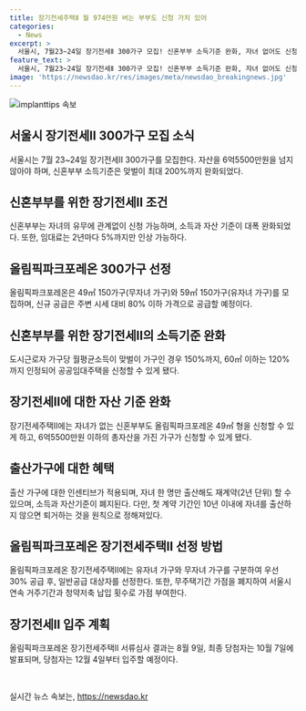 ```yaml
---
title: 장기전세주택Ⅱ 월 974만원 버는 부부도 신청 가치 있어
categories:
  - News
excerpt: >
  서울시, 7월23~24일 장기전세Ⅱ 300가구 모집! 신혼부부 소득기준 완화, 자녀 없어도 신청 가능. 자산 6억5500만원 미만으로 올림픽파크포레온 300가구 시작. 오는 12월까지 입주 추진. 소득기준 완화, 임대료 인상도 제한. 새 이름은 20년 전세 자가주택. 7~20대 무주택기간 가점 폐지, 청약저축 등 가점 부여. 8월9일 서류심사, 10월7일 최종 당첨자 발표. 후속 공급도 논의 중.
feature_text: >
  서울시, 7월23~24일 장기전세Ⅱ 300가구 모집! 신혼부부 소득기준 완화, 자녀 없어도 신청 가능. 자산 6억5500만원 미만으로 올림픽파크포레온 300가구 시작. 오는 12월까지 입주 추진. 소득기준 완화, 임대료 인상도 제한. 새 이름은 20년 전세 자가주택. 7~20대 무주택기간 가점 폐지, 청약저축 등 가점 부여. 8월9일 서류심사, 10월7일 최종 당첨자 발표. 후속 공급도 논의 중.
image: 'https://newsdao.kr/res/images/meta/newsdao_breakingnews.jpg'
---
```


<p><img src="https://newsdao.kr/res/images/meta/newsdao_breakingnews.jpg" alt="implanttips 속보" /></p>

<h2 data-ke-size="size26">서울시 장기전세Ⅱ 300가구 모집 소식</h2>

<p data-ke-size="size16">서울시는 7월 23~24일 장기전세Ⅱ 300가구를 모집한다. 자산을 6억5500만원을 넘지 않아야 하며, 신혼부부 소득기준은 맞벌이 최대 200%까지 완화되었다.</p>

<h2 data-ke-size="size26">신혼부부를 위한 장기전세Ⅱ 조건</h2>

<p data-ke-size="size16">신혼부부는 자녀의 유무에 관계없이 신청 가능하며, 소득과 자산 기준이 대폭 완화되었다. 또한, 임대료는 2년마다 5%까지만 인상 가능하다.</p>

<h2 data-ke-size="size26">올림픽파크포레온 300가구 선정</h2>

<p data-ke-size="size16">올림픽파크포레온은 49㎡ 150가구(무자녀 가구)와 59㎡ 150가구(유자녀 가구)를 모집하며, 신규 공급은 주변 시세 대비 80% 이하 가격으로 공급할 예정이다.</p>

<h2 data-ke-size="size26">신혼부부를 위한 장기전세Ⅱ의 소득기준 완화</h2>

<p data-ke-size="size16">도시근로자 가구당 월평균소득이 맞벌이 가구인 경우 150%까지, 60㎡ 이하는 120%까지 인정되어 공공임대주택을 신청할 수 있게 됐다.</p>

<h2 data-ke-size="size26">장기전세Ⅱ에 대한 자산 기준 완화</h2>

<p data-ke-size="size16">장기전세주택Ⅱ에는 자녀가 없는 신혼부부도 올림픽파크포레온 49㎡ 형을 신청할 수 있게 하고, 6억5500만원 이하의 총자산을 가진 가구가 신청할 수 있게 됐다.</p>

<h2 data-ke-size="size26">출산가구에 대한 혜택</h2>

<p data-ke-size="size16">출산 가구에 대한 인센티브가 적용되며, 자녀 한 명만 출산해도 재계약(2년 단위) 할 수 있으며, 소득과 자산기준이 폐지된다. 다만, 첫 계약 기간인 10년 이내에 자녀를 출산하지 않으면 퇴거하는 것을 원칙으로 정해져있다.</p>

<h2 data-ke-size="size26">올림픽파크포레온 장기전세주택Ⅱ 선정 방법</h2>

<p data-ke-size="size16">올림픽파크포레온 장기전세주택Ⅱ에는 유자녀 가구와 무자녀 가구를 구분하여 우선 30% 공급 후, 일반공급 대상자를 선정한다. 또한, 무주택기간 가점을 폐지하여 서울시 연속 거주기간과 청약저축 납입 횟수로 가점 부여한다.</p>

<h2 data-ke-size="size26">장기전세Ⅱ 입주 계획</h2>

<p data-ke-size="size16">올림픽파크포레온 장기전세주택Ⅱ 서류심사 결과는 8월 9일, 최종 당첨자는 10월 7일에 발표되며, 당첨자는 12월 4일부터 입주할 예정이다.</p>

<p data-ke-size="size16">&nbsp;</p>
실시간 뉴스 속보는, <a href="https://newsdao.kr" rel="dofollow">https://newsdao.kr</a>


